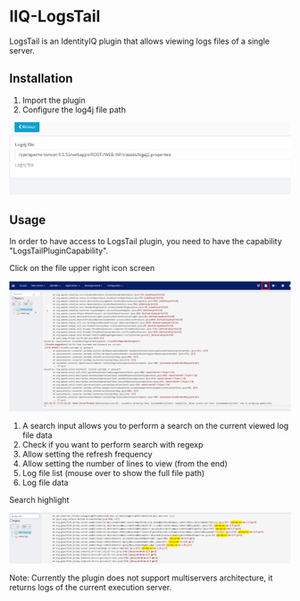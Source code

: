 # IIQ-LogsTail

LogsTail is an IdentityIQ plugin that allows viewing logs files of a single server.


## Installation

1. Import the plugin
2. Configure the log4j file path

![Log4j Configuration](Doc/Configuration.png)

## Usage

In order to have access to LogsTail plugin, you need to have the capability "LogsTailPluginCapability".

Click on the file upper right icon screen

![LogsTail](Doc/LogsTailPlugin.png)

  1. A search input allows you to perform a search on the current viewed log file data
  2. Check if you want to perform search with regexp
  3. Allow setting the refresh frequency
  4. Allow setting the number of lines to view (from the end)
  5. Log file list (mouse over to show the full file path)
  6. Log file data

Search highlight

![LogsTail search](Doc/search.png)

Note: 
Currently the plugin does not support multiservers architecture, it returns logs of the current execution server.
